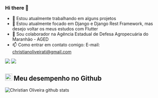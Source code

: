 ### Hi there 👋

<!--
**Christian-Oliveira/Christian-Oliveira** is a ✨ _special_ ✨ repository because its `README.md` (this file) appears on your GitHub profile.
-->
- 🔭 Estou atualmente trabalhando em alguns projetos
- 🌱 Estou atualmente focado em Django e Django Rest Framework, mas desejo voltar os meus estudos com Flutter
- 👯 Sou colaborador na Agência Estadual de Defesa Agropecuária do Maranhão - AGED
- 📫 Como entrar em contato comigo: 
  E-mail: <a href="mailto:christianoliveirati@gmail.com">christianoliveirati@gmail.com</a>
  
<p align="left">
  <a href="https://www.linkedin.com/in/christian-d-oliveira/" alt="Linkedin" target="_blank">
  <img src="https://img.shields.io/badge/-Linkedin-0e76a8?style=for-the-badge&logo=Linkedin&logoColor=white&link=https://www.linkedin.com/in/iuricode" /></a>
  
  <a href="https://www.instagram.com/krystian.oliveira/" alt="Instagram" target="_blank">
  <img src="https://img.shields.io/badge/-Instagram-DF0174?style=for-the-badge&logo=instagram&logoColor=white&link=https://www.instagram.com/iuricoding/"/></a>
</p>



## <img height="23" src="https://image.flaticon.com/icons/png/512/25/25231.png"> Meu desempenho no Github
![Christian Oliveira github stats](https://github-readme-stats.vercel.app/api?username=Christian-Oliveira&show_icons=true&theme=tokyonight)
